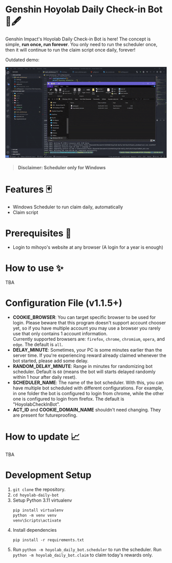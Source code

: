 # Genshin Hoyolab Daily Check-in Bot 📜🖋
Genshin Impact's Hoyolab Daily Check-in Bot is here! The concept is simple, **run once, run forever**. You only need to run the scheduler once, then it will continue to run the claim script once daily, forever!

Outdated demo:

![Demo Gif](demo/demo.gif)

> #### Disclaimer: Scheduler only for Windows 

# Features 🃏
- Windows Scheduler to run claim daily, automatically
- Claim script

# Prerequisites 🎯
- Login to mihoyo's website at any browser (A login for a year is enough)

# How to use ✨
TBA

# Configuration File (v1.1.5+)
- **COOKIE_BROWSER**: You can target specific browser to be used for login. Please beware that this program doesn't support account chooser yet, so if you have multiple account you may use a browser you rarely use that only contains 1 account information.  
Currently supported browsers are: `firefox`, `chrome`, `chromium`, `opera`, and `edge`. The default is `all`.
- **DELAY_MINUTE**: Sometimes, your PC is some minutes earlier than the server time. If you're experiencing reward already claimed whenever the bot started, please add some delay.
- **RANDOM_DELAY_MINUTE**: Range in minutes for randomizing bot scheduler. Default is `60` (means the bot will starts delayed randomly within 1 hour after daily reset).
- **SCHEDULER_NAME**: The name of the bot scheduler. With this, you can have multiple bot scheduled with different configurations. For example, in one folder the bot is configured to login from chrome, while the other one is configured to login from firefox. The default is "HoyolabCheckInBot".
- **ACT_ID** and **COOKIE_DOMAIN_NAME** shouldn't need changing. They are present for futureproofing.

# How to update 📈
TBA

# Development Setup
1. `git clone` the repository.
2. `cd hoyolab-daily-bot`
3. Setup Python 3.11 virtualenv
   ```
   pip install virtualenv
   python -m venv venv
   venv\Scripts\activate
   ```
2. Install dependencies
   ```
   pip install -r requirements.txt
   ```
3. Run `python -m hoyolab_daily_bot.scheduler` to run the scheduler.
Run `python -m hoyolab_daily_bot.claim` to claim today's rewards only. 
